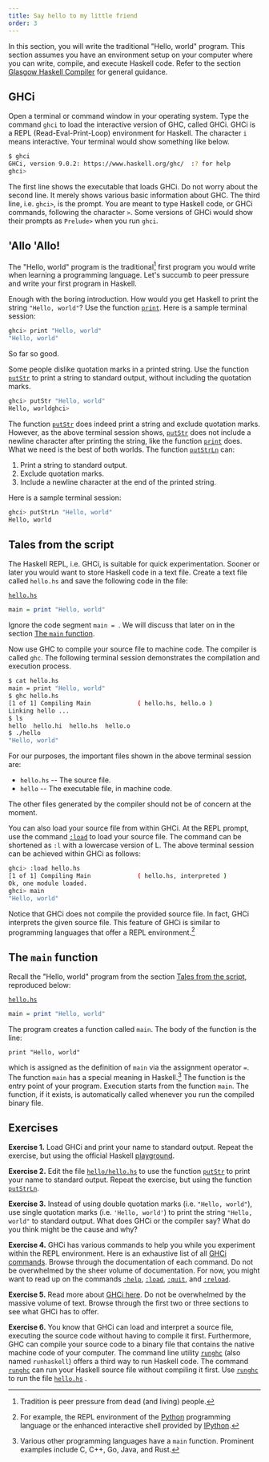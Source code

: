 ```yaml
---
title: Say hello to my little friend
order: 3
---
```


In this section, you will write the traditional "Hello, world" program. This
section assumes you have an environment setup on your computer where you can
write, compile, and execute Haskell code. Refer to the section [Glasgow Haskell
Compiler][ghc] for general guidance.

<!--========================================================================-->

## GHCi

Open a terminal or command window in your operating system. Type the command
`ghci` to load the interactive version of GHC, called GHCi. GHCi is a REPL
(Read-Eval-Print-Loop) environment for Haskell. The character `i` means
interactive. Your terminal would show something like below.

```sh
$ ghci
GHCi, version 9.0.2: https://www.haskell.org/ghc/  :? for help
ghci>
```

The first line shows the executable that loads GHCi. Do not worry about the
second line. It merely shows various basic information about GHC. The third
line, i.e. `ghci>`, is the prompt. You are meant to type Haskell code, or GHCi
commands, following the character `>`. Some versions of GHCi would show their
prompts as `Prelude>` when you run `ghci`.

<!--========================================================================-->

## 'Allo 'Allo!

The "Hello, world" program is the traditional[^a] first program you would write
when learning a programming language. Let's succumb to peer pressure and write
your first program in Haskell.

Enough with the boring introduction. How would you get Haskell to print the
string `"Hello, world"`? Use the function [`print`][print]. Here is a sample
terminal session:

```sh
ghci> print "Hello, world"
"Hello, world"
```

So far so good.

Some people dislike quotation marks in a printed string. Use the function
[`putStr`][putStr] to print a string to standard output, without including the
quotation marks.

```sh
ghci> putStr "Hello, world"
Hello, worldghci>
```

The function [`putStr`][putStr] does indeed print a string and exclude quotation
marks. However, as the above terminal session shows, [`putStr`][putStr] does not
include a newline character after printing the string, like the function
[`print`][print] does. What we need is the best of both worlds. The function
[`putStrLn`][putStrLn] can:

1. Print a string to standard output.
1. Exclude quotation marks.
1. Include a newline character at the end of the printed string.

Here is a sample terminal session:

```sh
ghci> putStrLn "Hello, world"
Hello, world
```

<!--========================================================================-->

## Tales from the script

The Haskell REPL, i.e. GHCi, is suitable for quick experimentation. Sooner or
later you would want to store Haskell code in a text file. Create a text file
called `hello.hs` and save the following code in the file:

[`hello.hs`](https://github.com/quacksouls/haskyll/blob/main/assets/src/hello/hello.hs)
```haskell
main = print "Hello, world"
```

Ignore the code segment `main = `. We will discuss that later on in the section
[The `main` function](#the-main-function).

Now use GHC to compile your source file to machine code. The compiler is called
`ghc`. The following terminal session demonstrates the compilation and execution
process.

```sh
$ cat hello.hs
main = print "Hello, world"
$ ghc hello.hs
[1 of 1] Compiling Main             ( hello.hs, hello.o )
Linking hello ...
$ ls
hello  hello.hi  hello.hs  hello.o
$ ./hello
"Hello, world"
```

For our purposes, the important files shown in the above terminal session are:

-   `hello.hs` -- The source file.
-   `hello` -- The executable file, in machine code.

The other files generated by the compiler should not be of concern at the
moment.

You can also load your source file from within GHCi. At the REPL prompt, use the
command [`:load`][ghciLoad] to load your source file. The command can be
shortened as `:l` with a lowercase version of L. The above terminal session can
be achieved within GHCi as follows:

```sh
ghci> :load hello.hs
[1 of 1] Compiling Main             ( hello.hs, interpreted )
Ok, one module loaded.
ghci> main
"Hello, world"
```

Notice that GHCi does not compile the provided source file. In fact, GHCi
interprets the given source file. This feature of GHCi is similar to programming
languages that offer a REPL environment.[^b]

<!--========================================================================-->

## The `main` function

Recall the "Hello, world" program from the section
[Tales from the script](#tales-from-the-script), reproduced below:

[`hello.hs`](https://github.com/quacksouls/haskyll/blob/main/assets/src/hello/hello.hs)
```haskell
main = print "Hello, world"
```

The program creates a function called `main`. The body of the function is the
line:

`print "Hello, world"`

which is assigned as the definition of `main` via the assignment operator `=`.
The function `main` has a special meaning in Haskell.[^c] The function is the
entry point of your program. Execution starts from the function `main`. The
function, if it exists, is automatically called whenever you run the compiled
binary file.

<!--========================================================================-->

## Exercises

<strong>Exercise 1.</strong> Load GHCi and print your name to standard output. Repeat the
exercise, but using the official Haskell [playground][playground].

<!-- prettier-ignore-start -->
<strong>Exercise 2.</strong> Edit the file
[`hello/hello.hs`](https://github.com/quacksouls/haskyll/blob/main/assets/src/hello/hello.hs)
to use the function [`putStr`][putStr] to print your name
to standard output. Repeat the exercise, but using the function
[`putStrLn`][putStrLn].
<!-- prettier-ignore-end -->

<strong>Exercise 3.</strong> Instead of using double quotation marks (i.e. `"Hello, world"`), use
single quotation marks (i.e. `'Hello, world'`) to print the string
`"Hello, world"` to standard output. What does GHCi or the compiler say? What do
you think might be the cause and why?

<strong>Exercise 4.</strong> GHCi has various commands to help you while you experiment within the
REPL environment. Here is an exhaustive list of all [GHCi
commands][ghciCommands]. Browse through the documentation of each command. Do
not be overwhelmed by the sheer volume of documentation. For now, you might want
to read up on the commands [`:help`][ghciHelp], [`:load`][ghciLoad],
[`:quit`][ghciQuit], and [`:reload`][ghciReload].

<strong>Exercise 5.</strong> Read more about [GHCi here][ghci]. Do not be overwhelmed by the
massive volume of text. Browse through the first two or three sections to see
what GHCi has to offer.

<!-- prettier-ignore-start -->
<strong>Exercise 6.</strong> You know that GHCi can load and interpret a source file, executing
the source code without having to compile it first. Furthermore, GHC can compile
your source code to a binary file that contains the native machine code of your
computer. The command line utility [`runghc`][runghc] (also named `runhaskell`)
offers a third way to run Haskell code. The command [`runghc`][runghc] can run
your Haskell source file without compiling it first. Use [`runghc`][runghc] to
run the file
[`hello.hs`](https://github.com/quacksouls/haskyll/blob/main/assets/src/hello/hello.hs)
.
<!-- prettier-ignore-end -->

<!--========================================================================-->

[^a]: Tradition is peer pressure from dead (and living) people.
[^b]:
    For example, the REPL environment of the [Python][python] programming
    language or the enhanced interactive shell provided by [IPython][ipython].

[^c]:
    Various other programming languages have a `main` function. Prominent
    examples include C, C++, Go, Java, and Rust.

<!--========================================================================-->

<!-- prettier-ignore-start -->
[ghc]: ../hello_ghc
[ghci]: https://downloads.haskell.org/ghc/latest/docs/users_guide/ghci.html
[ghciCommands]: https://downloads.haskell.org/ghc/latest/docs/users_guide/ghci.html#ghci-commands
[ghciHelp]: https://downloads.haskell.org/ghc/latest/docs/users_guide/ghci.html#ghci-cmd-:help
[ghciLoad]: https://downloads.haskell.org/ghc/latest/docs/users_guide/ghci.html#ghci-cmd-:load
[ghciQuit]: https://downloads.haskell.org/ghc/latest/docs/users_guide/ghci.html#ghci-cmd-:quit
[ghciReload]: https://downloads.haskell.org/ghc/latest/docs/users_guide/ghci.html#ghci-cmd-:reload
[ipython]: https://ipython.org
[playground]: https://play.haskell.org
[print]: https://hackage.haskell.org/package/base-4.19.0.0/docs/Prelude.html#v:print
[putStr]: https://hackage.haskell.org/package/base-4.19.0.0/docs/Prelude.html#v:putStr
[putStrLn]: https://hackage.haskell.org/package/base-4.19.0.0/docs/Prelude.html#v:putStrLn
[python]: https://www.python.org
[runghc]: https://downloads.haskell.org/ghc/latest/docs/users_guide/runghc.html
<!-- prettier-ignore-end -->
